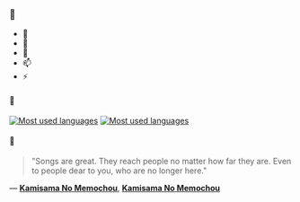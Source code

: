 ### 👋

- 🔭
- 🌱
- 💬
- 📫
- ⚡

#### 🧏

[![Most used languages](https://github-readme-stats-aynah.vercel.app/api/top-langs/?username=aynh&theme=solarized-dark&langs_count=6&layout=compact&hide_title=true)](https://github.com/anuraghazra/github-readme-stats#gh-dark-mode-only)
[![Most used languages](https://github-readme-stats-aynah.vercel.app/api/top-langs/?username=aynh&theme=solarized-light&langs_count=6&layout=compact&hide_title=true)](https://github.com/anuraghazra/github-readme-stats#gh-light-mode-only)

#### 💬

> "Songs are great. They reach people no matter how far they are. Even to people dear to you, who are no longer here."

&mdash; [**Kamisama No Memochou**](https://myanimelist.net/character.php?q=Kamisama%20No%20Memochou&cat=character), [**Kamisama No Memochou**](https://myanimelist.net/search/all?q=Kamisama%20No%20Memochou&cat=all)

